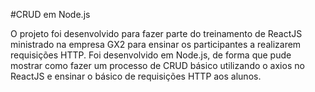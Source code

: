 #CRUD em Node.js

O projeto foi desenvolvido para fazer parte do treinamento de ReactJS ministrado na empresa GX2 para ensinar os participantes a 
realizarem requisições HTTP.
Foi desenvolvido em Node.js, de forma que pude mostrar como fazer um processo de CRUD básico utilizando o axios no ReactJS e 
ensinar o básico de requisições HTTP aos alunos.
